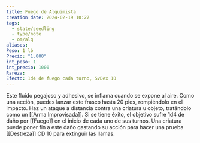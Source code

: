 ```yaml
---
title: Fuego de Alquimista
creation date: 2024-02-19 10:27
tags:
  - state/seedling
  - type/note
  - om/alq
aliases: 
Peso: 1 lb
Precio: "1.000"
int_peso: 1
int_precio: 1000
Rareza: 
Efecto: 1d4 de fuego cada turno, SvDex 10
---
```

Este fluido pegajoso y adhesivo, se inflama cuando se expone al aire. Como una acción, puedes lanzar este frasco hasta 20 pies, rompiéndolo en el impacto.
Haz un ataque a distancia contra una criatura u objeto, tratándolo como un [[Arma Improvisada]]. Si se tiene éxito, el objetivo sufre 1d4 de daño por [[Fuego]] en el inicio de cada uno de sus turnos. 
Una criatura puede poner fin a este daño gastando su acción para hacer una prueba [[Destreza]] CD 10 para extinguir las llamas.
